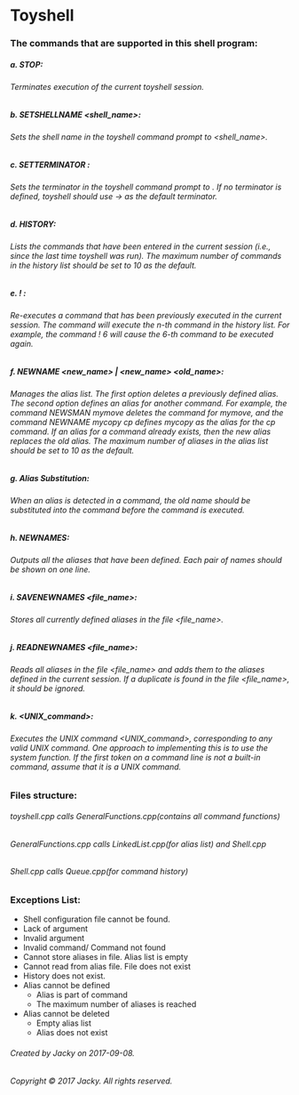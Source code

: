 # Toyshell

### The commands that are supported in this shell program:
##### a. STOP: 
###### Terminates execution of the current toyshell session.
##### b. SETSHELLNAME <shell_name>: 
###### Sets the shell name in the toyshell command prompt to <shell_name>.
##### c. SETTERMINATOR <terminator>: 
###### Sets the terminator in the toyshell command prompt to <terminator>. If no terminator is defined, toyshell should use -> as the default terminator.
##### d. HISTORY: 
###### Lists the commands that have been entered in the current session (i.e., since the last time toyshell was run). The maximum number of commands in the history list should be set to 10 as the default.
##### e. ! <n-th>: 
###### Re-executes a command that has been previously executed in the current session. The command will execute the n-th command in the history list. For example, the command ! 6 will cause the 6-th command to be executed again.
##### f. NEWNAME <new_name> | <new_name> <old_name>: 
###### Manages the alias list. The first option deletes a previously defined alias. The second option defines an alias for another command. For example, the command NEWSMAN mymove deletes the command for mymove, and the command NEWNAME mycopy cp defines mycopy as the alias for the cp command. If an alias for a command already exists, then the new alias replaces the old alias. The maximum number of aliases in the alias list should be set to 10 as the default.
##### g. Alias Substitution: 
###### When an alias is detected in a command, the old name should be substituted into the command before the command is executed.
##### h. NEWNAMES: 
###### Outputs all the aliases that have been defined. Each pair of names should be shown on one line.
##### i. SAVENEWNAMES <file_name>: 
###### Stores all currently defined aliases in the file <file_name>.
##### j. READNEWNAMES <file_name>: 
###### Reads all aliases in the file <file_name> and adds them to the aliases defined in the current session. If a duplicate is found in the file <file_name>, it should be ignored.
##### k. <UNIX_command>: 
###### Executes the UNIX command <UNIX_command>, corresponding to any valid UNIX command. One approach to implementing this is to use the system function. If the first token on a command line is not a built-in command, assume that it is a UNIX command.



### Files structure:
###### toyshell.cpp calls GeneralFunctions.cpp(contains all command functions)
###### GeneralFunctions.cpp calls LinkedList.cpp(for alias list) and Shell.cpp
###### Shell.cpp calls Queue.cpp(for command history)

### Exceptions List:
  * Shell configuration file cannot be found.
  * Lack of argument
  * Invalid argument
  * Invalid command/ Command not found
  * Cannot store aliases in file. Alias list is empty
  * Cannot read from alias file. File does not exist
  * History does not exist.
  * Alias cannot be defined
    * Alias is part of command
    * The maximum number of aliases is reached
  * Alias cannot be deleted
    * Empty alias list
    * Alias does not exist


###### Created by Jacky on 2017-09-08.
###### Copyright © 2017 Jacky. All rights reserved.
